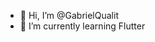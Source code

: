 - 👋 Hi, I’m @GabrielQualit
- 🌱 I’m currently learning Flutter

<!---
GabrielQualit/GabrielQualit is a ✨ special ✨ repository because its `README.md` (this file) appears on your GitHub profile.
You can click the Preview link to take a look at your changes.
--->
